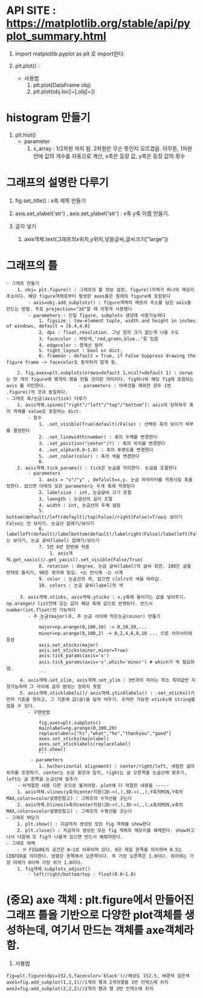 # API SITE : https://matplotlib.org/stable/api/pyplot_summary.html
1. import matplotlib.pyplot as plt 로 import한다.

2. plt.plot() : 
    - 사용법
        1. plt.plot(DataFrame obj)
        2. plt.plot(obj.loc[~],obj[~])
# histogram 만들기
1. plt.hist()
    - parameter
        1. x_array : 1/2차원 까지 됨. 2차원은 무슨 뜻인지 모르겠음. 아무튼, 1차원 안에 값의 개수를 자동으로 계산, x축은 등장 값, y축은 등장 값의 횟수
# 그래프의 설명란 다루기
1. fig.set_title() : x축 제목 만들기

2. axis.set_xlabel('str') , axis.set_ylabel('str') : x축 y축 이름 만들기.

3. 글자 넣기
    1. axis객체.text(그래프의x위치,y위치,넣을글씨,글씨크기["large"])
# 그래프의 틀
    - 그래프 만들기
        1. obj= plt.figure() : 그래프의 틀 정보 설정, figure()자체가 하나의 메모리 주소이다. 해당 figure객체로부터 발생한 axes들은 원래의 figure에 포함된다
            - axis=obj.add_subplots() : figure객체의 메모리 주소를 담은 axis을 만드는 방법. 주로 projection="3d"할 때 이렇게 사용했다
            - parameters : 단일 figure, subplots 생성때 사용가능하다
                1. figsize : tow-element tuple, width and height in inches of windows, default = [6.4,4.8]
                2. dpi : float,resolution. 그냥 창의 크기 없는게 나을 수도
                3. facecolor : 바탕색,'red,green,blue..'등 있음
                4. edgecolor : 경계선 컬러
                5. tight_layout : bool or dict,
                6. frameon : default = True, if False Suppress drawing the figure frame -> facecolor도 동작하지 않게 됨.

        2. fig,axex=plt.subplots(nrows=default 1,ncol?=default 1) : norws는 한 개의 figure에 몇개의 행을 만들 것이란 의미이다. fig하나와 해당 fig에 포함되는 axis 를 리턴한다.            - parameters : 아래것을 제외한 모두 1번 .figure()의 것과 동일하다.
    - 그래프 축/눈금(axis/tick) 다루기
        1. axis객체.spines["right"/"left"/"top"/"bottom"]: axis의 상하좌우 축의 객체를 value로 포함하는 dict. 
            - 함수
                1. .set_visible(True(default)/False) : 선택된 축의 보이기 여부를 결정한다
                2. .set_linewidth(number) : 축의 두께를 변경한다
                3. .set_position("center"/?) : 축의 위치를 변경한다
                4. .set_alpha(0.0~1.0) : 축의 투명도를 변경한다
                5. .set_color(color) : 축의 색을 변경한다
                6. 
        2. axis객체.tick_params() : tick은 눈금을 의미한다. 눈금을 조절한다
            - parameters
                1. axis = "x"/"y" , defalult=x,y. 눈금 파라미터를 적용시킬 축을 정한다. 없으면 아래의 모은 parameter는 두개 축에 적용된다
                2. labelsize : int, 눈금글씨 크기 조절
                3. laength : 눈금선의 길이 조절
                4. width : int, 눈금선의 두께 설정
                5. bottom(default)/left(defaylt)/top(False)/right(False)=True는 보이기 False는 안 보이기. 눈금선 없애기/보이기
                6. labelleft(default)/labelbottom(default)/labelright(False)/labelleft(False)=True는 보이기, 눈금 글씨(label) 없애기/보이기
                7. 5번 6번 한번에 적용
                    1. axis객체.get_xaxis()/.get_yaxis().set_visible(False/True)
                8. rotation : degree, 눈금 글씨(label)의 글씨 회전. 180은 글을 반대로 돌리기, 90은 생각에 맡김. +는 반시계 -는 시계
                9. color : 눈금선의 색, 없으면 clolrs의 색을 따라감.
                10. colors : 눈금 글씨(label)의 색
                
         3. axis객체.xticks, axis객체.yticks : x,y축에 들어가는 값을 넣어주기. np.arange나 list안에 있는 값이 해당 축에 값으로 반영된다. 반드시 number(int,float)만 가능하다
            - 주 눈금(major)과, 주 눈금 사이에 작은눈금(minor) 만들기
                ```
                major=np.arange(0,100,10) -> 0,10,20,...
                minor=np.arange(0,100,2) -> 0,2,4,6,8,10 ... 으로 사이사이에 등장
                axis.set_xticks(major)
                axis.set_xticks(minor,minor=True)
                axis.tick_params(axis='x') 
                axis.tick_params(axis='x',which='minor') # which가 꼭 필요하댐.
                ```
         4. axis객체.set_xlim, axis객체.set_ylim : 3번과의 차이는 최소 최대값만 지정가능하며 그 사이에 값의 범위는 정하지 못함
         5. axis객체.xticklabels()/ axis객체.yticklabels() : .set_xticks()가 먼저 기준을 정하고, 그 기준에 값(글)을 덮어 씌우기. 숫자만 가능한 xticks에 string을 얹을 수 있다.
            - 구현방법
                ```
                fig,axes=plt.subplots()
                mainlabel=np.arange(0,100,20)
                replacelabel=["hi","what","ho","thankyou","good"]
                axes.set_xticks(mainlabel)
                axes.set_xticklabels(replacelabel)
                plt.show()
                ```
             - parameters
                1. ha(horizontal alignment) : center/right/left, 세팅한 글의 위치를 조정하기. center는 눈금 중앙과 일치, right는 글 오른쪽을 눈금선에 맞추기, left는 글 왼쪽을 눈금선에 맞추기
        - 비적절한 내용 다른 곳으로 옮겨야함. plot에 더 적절한 내용들 -----
        1. axis객체.vlines(y축의center지점(2D->(,),3D->(,,),Y축의MIN,Y축의MAX,colors=color설명란참고) : 그래프의 수직선을 긋는다
        2. axis객체.hlines(x축의center지점(2D->(,),3D->(,,),x축의MIN,x축의MAX,colors=color설명란참고) : 그래프의 수평선을 긋는다
    - 그래프 여닫기
        1. plt.show() : 지금까지 생성된 모든 fig 객체를 show한다
        2. plt.close() : 지금까지 생성된 모든 fig 객체의 메모리를 해제한다. show하고나서 다음에 또 fig가 나올게 있으면 반드시 해줘야한다.
    - 그래프 여백
        - ※ FIGURE의 공간은 0~1로 이루어져 있다. 0은 제일 왼쪽을 의미하며 0.5는 CENTER을 의미한다. 방향은 왼쪽에서 오른쪽이다. 즉 가장 오른쪽은 1.0이다. 위아래는 가장 아래가 0이며 가장 위가 1.0이다.
        1. fig객체.subplots_adjust()
            - left/right/bottom/top : float(0.0~1.0)
# (중요) axe 객체 : plt.figure에서 만들어진 그래프 틀을 기반으로 다양한 plot객체를 생성하는데, 여기서 만드는 객체를 axe객체라 함.
1. 사용법
```
fig=plt.figure(dpi=152.5,facecolor='black')//해상도 152.5, 배경색 검은색
axe1=fig.add_subplot(1,2,1)//1개의 행과 2개의열을 1번 인덱스에 위치
axe2=fig.add_subplot(2,2,2)//2개의 행과 열 2번 인덱스에 위치
```
